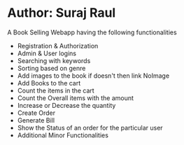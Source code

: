 # Author: Suraj Raul
A Book Selling Webapp having the following functionalities
* Registration & Authorization
* Admin & User logins
* Searching with keywords
* Sorting based on genre
* Add images to the book if doesn't then link NoImage
* Add Books to the cart 
* Count the items in the cart
* Count the Overall items with the amount
* Increase or Decrease the quantity
* Create Order
* Generate Bill
* Show the Status of an order for the particular user
* Additional Minor Functionalities
